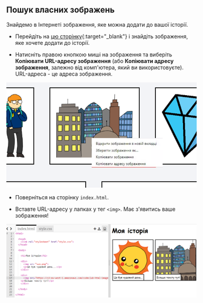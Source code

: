 ## Пошук власних зображень

Знайдемо в Інтернеті зображення, яке можна додати до вашої історії.

+ Перейдіть на [цю сторінку](http://jumpto.cc/html-images){:target="_blank"} і знайдіть зображення, яке хочете додати до історії.

+ Натисніть правою кнопкою миші на зображення та виберіть **Копіювати URL-адресу зображення** (або **Копіювати адресу зображення**, залежно від комп'ютера, який ви використовуєте). URL-адреса - це адреса зображення.

![знімок екрану](images/story-url.png)

+ Поверніться на сторінку `index.html`.

+ Вставте URL-адресу у лапках у тег `<img>`. Має з'явитись ваше зображення!

![знімок екрану](images/story-image.png)